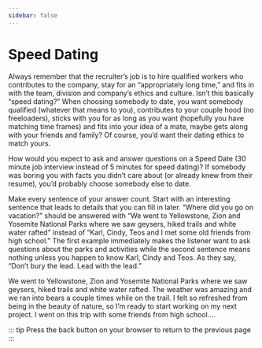 ```yaml
---
sidebar: false
---
```


# Speed Dating

Always remember that the recruiter’s job is to hire qualified workers who contributes to the company, stay for an “appropriately long time,” and fits in with the team, division and company’s ethics and culture. Isn’t this basically “speed dating?” When choosing somebody to date, you want somebody qualified (whatever that means to you), contributes to your couple hood (no freeloaders), sticks with you for as long as you want (hopefully you have matching time frames) and fits into your idea of a mate, maybe gets along with your friends and family? Of course, you’d want their dating ethics to match yours.

How would you expect to ask and answer questions on a Speed Date (30 minute job interview instead of 5 minutes for speed dating)? If somebody was boring you with facts you didn’t care about (or already knew from their resume), you’d probably choose somebody else to date. 

Make every sentence of your answer count. Start with an interesting sentence that leads to details that you can fill in later. “Where did you go on vacation?” should be answered with “We went to Yellowstone, Zion and Yosemite National Parks where we saw geysers, hiked trails and white water rafted” instead of “Karl, Cindy, Teos and I met some old friends from high school.” The first example immediately makes the listener want to ask questions about the parks and activities while the second sentence means nothing unless you happen to know Karl, Cindy and Teos. As they say, “Don’t bury the lead. Lead with the lead.”

We went to Yellowstone, Zion and Yosemite National Parks where we saw geysers, hiked trails and white water rafted. The weather was amazing and we ran into bears a couple times while on the trail. I felt so refreshed from being in the beauty of nature, so I’m ready to start working on my next project. I went on this trip with some friends from high school….

::: tip
Press the back button on your browser to return to the previous page
:::